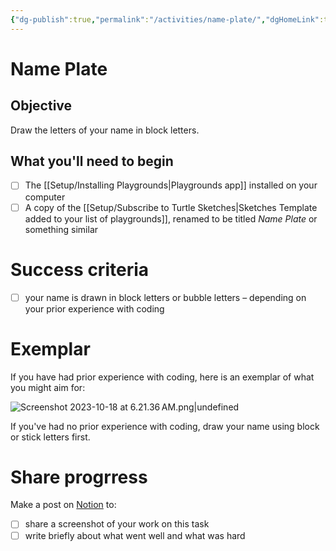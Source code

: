 ```yaml
---
{"dg-publish":true,"permalink":"/activities/name-plate/","dgHomeLink":true,"dgShowToc":true}
---
```


# Name Plate
## Objective

Draw the letters of your name in block letters.
## What you'll need to begin

- [ ] The [[Setup/Installing Playgrounds\|Playgrounds app]] installed on your computer
- [ ] A copy of the [[Setup/Subscribe to Turtle Sketches\|Sketches Template added to your list of playgrounds]], renamed to be titled *Name Plate* or something similar
# Success criteria

- [ ] your name is drawn in block letters or bubble letters – depending on your prior experience with coding

# Exemplar

If you have had prior experience with coding, here is an exemplar of what you might aim for:

![Screenshot 2023-10-18 at 6.21.36 AM.png|undefined](/img/user/Media/Screenshot%202023-10-18%20at%206.21.36%E2%80%AFAM.png)

If you've had no prior experience with coding, draw your name using block or stick letters first. 

# Share progrress

Make a post on [Notion](https://notion.so) to:
- [ ] share a screenshot of your work on this task
- [ ] write briefly about what went well and what was hard
